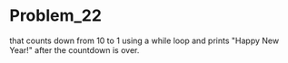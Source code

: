 # Problem_22
that counts down from 10 to 1 using a while loop and prints "Happy New Year!" after the countdown is over.
